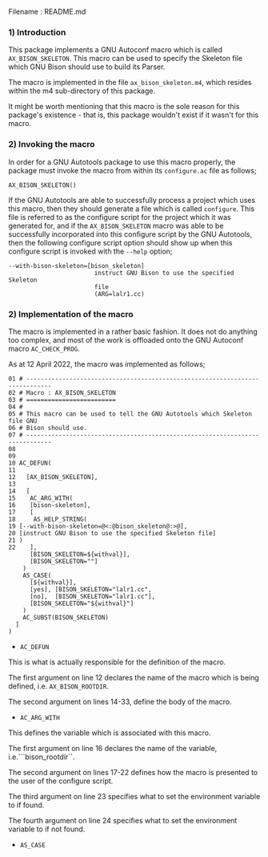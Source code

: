 Filename : README.md


### 1) Introduction

This package implements a GNU Autoconf macro which is called ```AX_BISON_SKELETON```. This macro can
be used to specify the Skeleton file which GNU Bison should use to build its Parser.

The macro is implemented in the file ```ax_bison_skeleton.m4```, which resides within the m4
sub-directory of this package.

It might be worth mentioning that this macro is the sole reason for this package's existence - that
is, this package wouldn't exist if it wasn't for this macro.

### 2) Invoking the macro

In order for a GNU Autotools package to use this macro properly, the package must invoke the macro
from within its ```configure.ac``` file as follows;

```
AX_BISON_SKELETON()
```

If the GNU Autotools are able to successfully process a project which uses this macro, then they
should generate a file which is called ```configure```. This file is referred to as the configure
script for the project which it was generated for, and if the ```AX_BISON_SKELETON``` macro was able
to be successfully incorporated into this configure script by the GNU Autotools, then the
following configure script option should show up when this configure script is invoked with the
```--help``` option;

```
--with-bison-skeleton=[bison_skeleton]
                        instruct GNU Bison to use the specified Skeleton
                        file
                        (ARG=lalr1.cc)
```


### 2) Implementation of the macro

The macro is implemented in a rather basic fashion. It does not do anything too complex, and most of
the work is offloaded onto the GNU Autoconf macro ```AC_CHECK_PROG```.

As at 12 April 2022, the macro was implemented as follows;

```
01 # -----------------------------------------------------------------------------
02 # Macro : AX_BISON_SKELETON
03 # =========================
04 #
05 # This macro can be used to tell the GNU Autotools which Skeleton file GNU
06 # Bison should use.
07 # -----------------------------------------------------------------------------
08
09
10 AC_DEFUN(
11
12   [AX_BISON_SKELETON],
13
14   [
15    AC_ARG_WITH(
16 	  [bison-skeleton],
17 	  [
18     AS_HELP_STRING(
19 [--with-bison-skeleton=@<:@bison_skeleton@:>@],
20 [instruct GNU Bison to use the specified Skeleton file]
21 )
22    ],
	  [BISON_SKELETON=${withval}],
	  [BISON_SKELETON=""]
	)
	AS_CASE(
	  [${withval}],
	  [yes], [BISON_SKELETON="lalr1.cc",
	  [no],  [BISON_SKELETON="lalr1.cc"],
	  [BISON_SKELETON="${withval}"]
	)
	AC_SUBST(BISON_SKELETON)
  ]
)
```

- ```AC_DEFUN```

This is what is actually responsible for the definition of the macro.

The first argument on line 12 declares the name of the macro which is being defined, i.e.
```AX_BISON_ROOTDIR```.

The second argument on lines 14-33, define the body of the macro.


- ```AC_ARG_WITH```

This defines the variable which is associated with this macro.

The first argument on line 16 declares the name of the variable, i.e.```bison_rootdir``.

The second argument on lines 17-22 defines how the macro is presented to the user of the configure
script.

The third argument on line 23 specifies what to set the environment variable to if found.

The fourth argument on line 24 specifies what to set the environment variable to if not found.


- ```AS_CASE```



















